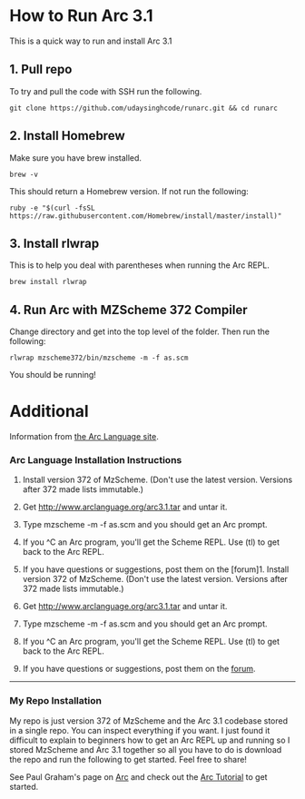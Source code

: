 # How to Run Arc 3.1

This is a quick way to run and install Arc 3.1

## 1. Pull repo

To try and pull the code with SSH run the following.

```Shell
git clone https://github.com/udaysinghcode/runarc.git && cd runarc  
```

## 2. Install Homebrew

Make sure you have brew installed. 

```Shell
brew -v
```

This should return a Homebrew version. If not run the following:

```Shell
ruby -e "$(curl -fsSL https://raw.githubusercontent.com/Homebrew/install/master/install)"
```

## 3. Install rlwrap

This is to help you deal with parentheses when running the Arc REPL.

```Shell
brew install rlwrap
```

## 4. Run Arc with MZScheme 372 Compiler

Change directory and get into the top level of the folder.
Then run the following:
```Shell
rlwrap mzscheme372/bin/mzscheme -m -f as.scm  
```

You should be running!

# Additional

Information from [the Arc Language site](http://arclanguage.org/install).

### Arc Language Installation Instructions
1. Install version 372 of MzScheme. (Don't use the latest version. Versions
   after 372 made lists immutable.)
2. Get http://www.arclanguage.org/arc3.1.tar and untar it.

3. Type mzscheme -m -f as.scm and you should get an Arc prompt.

4. If you ^C an Arc program, you'll get the Scheme REPL. Use (tl) to get back to
   the Arc REPL.

5. If you have questions or suggestions, post them on the [forum]1. Install
   version 372 of MzScheme. (Don't use the latest version. Versions after 372
made lists immutable.)
2. Get http://www.arclanguage.org/arc3.1.tar and untar it.

3. Type mzscheme -m -f as.scm and you should get an Arc prompt.

4. If you ^C an Arc program, you'll get the Scheme REPL. Use (tl) to get back to
   the Arc REPL.

5. If you have questions or suggestions, post them on the
   [forum](http://arclanguage.org/forum). 

---
### My Repo Installation

My repo is just version 372 of MzScheme and the Arc 3.1 codebase stored in a
single repo. You can inspect everything if you want. I just found it difficult
to explain to beginners how to get an Arc REPL up and running so I stored
MzScheme and Arc 3.1 together so all you have to do is download the repo and run
the following to get started. Feel free to share!

See Paul Graham's page on [Arc](http://www.paulgraham.com/arc.html) and check
out the [Arc Tutorial](http://old.ycombinator.com/arc/tut.txt) to get started. 
